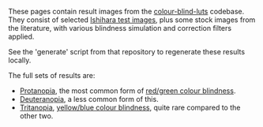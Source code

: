 These pages contain result images from the
[colour-blind-luts](https://github.com/andrewwillmott/colour-blind-luts)
codebase. They consist of selected [Ishihara test
images](https://en.wikipedia.org/wiki/Ishihara_test), plus some stock images
from the literature, with various blindness simulation and correction filters
applied.

See the 'generate' script from that repository to regenerate these results
locally.

The full sets of results are:

* [Protanopia](out/results-protanope.md), the most common form of
  [red/green colour blindness](https://en.wikipedia.org/wiki/Color_blindness#Red-green_color_blindness).
* [Deuteranopia](out/results-deuteranope.md), a less common form of this.
* [Tritanopia](out/results-tritanope.md), [yellow/blue colour
  blindness](https://en.wikipedia.org/wiki/Color_blindness#Blue-yellow_color_blindness),
  quite rare compared to the other two.
